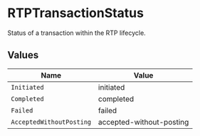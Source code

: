 # RTPTransactionStatus

Status of a transaction within the RTP lifecycle.


## Values

| Name                     | Value                    |
| ------------------------ | ------------------------ |
| `Initiated`              | initiated                |
| `Completed`              | completed                |
| `Failed`                 | failed                   |
| `AcceptedWithoutPosting` | accepted-without-posting |